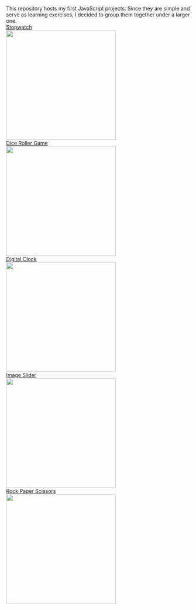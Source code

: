 This repository hosts my first JavaScript projects. Since they are simple and serve as learning exercises, I decided to group them together under a larger one.<br>
<a href="https://spiccoli.github.io/Stopwatch/">Stopwatch</a> <br>
<img src="https://github.com/user-attachments/assets/92adb1c2-37a7-42cb-9012-7e6512e69a54" width="300"><br>
<a href="https://spiccoli.github.io/diceRollerGame/">Dice Roller Game</a><br>
<img src="https://github.com/user-attachments/assets/b2861948-244f-49af-9fda-c1a1d4ae2cd4" width="300"><br>
<a href="https://spiccoli.github.io/digitalClock/">Digital Clock</a><br>
<img src="https://github.com/user-attachments/assets/fba50099-3cd5-465e-9355-52d6b0989a30" width="300"><br>
<a href="https://spiccoli.github.io/imgSlider/">Image Slider</a><br>
<img src="https://github.com/user-attachments/assets/41a88b4c-fd67-4147-9869-6f01443215b8" width="300"><br>
<a href="https://spiccoli.github.io/rockpaperscissors/">Rock Paper Scissors</a><br>
<img src="https://github.com/user-attachments/assets/f6dea690-c2dd-47ae-9090-3e24adc89f1e" width="300"><br>
